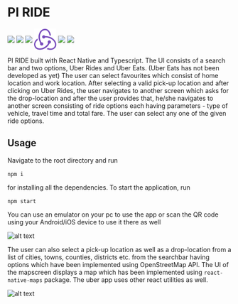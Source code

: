 # PI RIDE
<a><img align = "center" src = "https://i.imgur.com/bB8Jcmo.png" width = "50px"></a>
<a><img align = "center" src = "https://i.imgur.com/dq2JVwT.png" width = "50px"></a>
<a><img align = "center" src = "https://i.imgur.com/eYtLGWn.png" width = "50px"></a>
<a><img align = "center" src = "https://raw.githubusercontent.com/devicons/devicon/master/icons/redux/redux-original.svg" width = "50px"></a>
<a><img align = "center" src = "https://www.vectorlogo.zone/logos/tailwindcss/tailwindcss-icon.svg" width = "50px"></a>
<a><img align = "center" src = "https://i.imgur.com/FnG4bvp.png" width = "50px"></a>

PI RIDE built with React Native and Typescript. The UI consists of a search bar and two options, Uber Rides and Uber Eats. (Uber Eats has not been developed as yet) The user can select favourites which consist of home location and work location. After selecting a valid pick-up location and after clicking on Uber Rides, the user navigates to another screen which asks for the drop-location and after the user provides that, he/she navigates to another screen consisting of ride options each having parameters - type of vehicle, travel time and total fare. The user can select any one of the given ride options.

## Usage
Navigate to the root directory and run
```
npm i
```
for installing all the dependencies. To start the application, run
```
npm start
```

You can use an emulator on your pc to use the app or scan the QR code using your Android/iOS device to use it there as well

![alt text](assets/images/screenshots/uber1.png)

The user can also select a pick-up location as well as a drop-location from a list of cities, towns, counties, districts etc. from the searchbar having options which have been implemented using OpenStreetMap API. The UI of the mapscreen displays a map which has been implemented using `react-native-maps` package. The uber app uses other react utilities as well.

![alt text](assets/images/screenshots/uber2.png)
